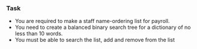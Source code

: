 ### Task
* You are required to make a staff name-ordering list for payroll.
* You need to create a balanced binary search tree for a dictionary of no less than 10 words.
* You must be able to search the list, add and remove from the list
